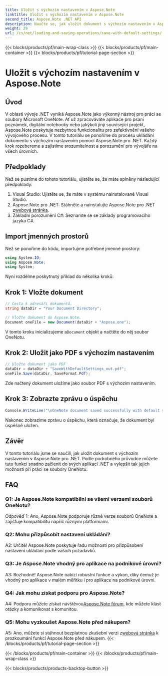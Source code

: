 ```yaml
---
title: Uložit s výchozím nastavením v Aspose.Note
linktitle: Uložit s výchozím nastavením v Aspose.Note
second_title: Aspose.Note .NET API
description: Naučte se, jak uložit dokument s výchozím nastavením v Aspose.Note pro .NET prostřednictvím podrobného průvodce.
weight: 29
url: /cs/net/loading-and-saving-operations/save-with-default-settings/
---
```


{{< blocks/products/pf/main-wrap-class >}}
{{< blocks/products/pf/main-container >}}
{{< blocks/products/pf/tutorial-page-section >}}

# Uložit s výchozím nastavením v Aspose.Note

## Úvod

V oblasti vývoje .NET vyniká Aspose.Note jako výkonný nástroj pro práci se soubory Microsoft OneNote. Ať už zpracováváte aplikace pro psaní poznámek, digitální notebooky nebo jakýkoli jiný související projekt, Aspose.Note poskytuje nezbytnou funkcionalitu pro zefektivnění vašeho vývojového procesu. V tomto tutoriálu se ponoříme do procesu ukládání dokumentu s výchozím nastavením pomocí Aspose.Note pro .NET. Každý krok rozebereme a zajistíme srozumitelnost a porozumění pro vývojáře na všech úrovních.

## Předpoklady

Než se pustíme do tohoto tutoriálu, ujistěte se, že máte splněny následující předpoklady:

1. Visual Studio: Ujistěte se, že máte v systému nainstalované Visual Studio.
2.  Aspose.Note pro .NET: Stáhněte a nainstalujte Aspose.Note pro .NET z[webová stránka](https://releases.aspose.com/note/net/).
3. Základní porozumění C#: Seznamte se se základy programovacího jazyka C#.

## Import jmenných prostorů

Než se ponoříme do kódu, importujme potřebné jmenné prostory:

```csharp
using System.IO;
using Aspose.Note;
using System;
```

Nyní rozdělme poskytnutý příklad do několika kroků:

## Krok 1: Vložte dokument

```csharp
// Cesta k adresáři dokumentů.
string dataDir = "Your Document Directory";

// Vložte dokument do Aspose.Note.
Document oneFile = new Document(dataDir + "Aspose.one");
```

 V tomto kroku inicializujeme a`Document` objekt a načtěte do něj soubor OneNotu.

## Krok 2: Uložit jako PDF s výchozím nastavením

```csharp
// Uložte dokument jako PDF
dataDir = dataDir + "SaveWithDefaultSettings_out.pdf";
oneFile.Save(dataDir, SaveFormat.Pdf);
```

Zde načtený dokument uložíme jako soubor PDF s výchozím nastavením.

## Krok 3: Zobrazte zprávu o úspěchu

```csharp
Console.WriteLine("\nOneNote document saved successfully with default settings.\nFile saved at " + dataDir); 
```

Nakonec zobrazíme zprávu o úspěchu, která označuje, že dokument byl úspěšně uložen.

## Závěr

V tomto tutoriálu jsme se naučili, jak uložit dokument s výchozím nastavením v Aspose.Note pro .NET. Podle podrobného průvodce můžete tuto funkci snadno začlenit do svých aplikací .NET a vylepšit tak jejich možnosti při práci se soubory OneNotu.

## FAQ

### Q1: Je Aspose.Note kompatibilní se všemi verzemi souborů OneNotu?

Odpověď 1: Ano, Aspose.Note podporuje různé verze souborů OneNote a zajišťuje kompatibilitu napříč různými platformami.

### Q2: Mohu přizpůsobit nastavení ukládání?

A2: Určitě! Aspose.Note poskytuje řadu možností pro přizpůsobení nastavení ukládání podle vašich požadavků.

### Q3: Je Aspose.Note vhodný pro aplikace na podnikové úrovni?

A3: Rozhodně! Aspose.Note nabízí robustní funkce a výkon, díky čemuž je vhodný pro aplikace v malém měřítku i pro aplikace na podnikové úrovni.

### Q4: Jak mohu získat podporu pro Aspose.Note?

 A4: Podporu můžete získat návštěvou[Aspose.Note fórum](https://forum.aspose.com/c/note/28), kde můžete klást otázky a komunikovat s komunitou.

### Q5: Mohu vyzkoušet Aspose.Note před nákupem?

 A5: Ano, můžete si stáhnout bezplatnou zkušební verzi z[webová stránka](https://releases.aspose.com/) k prozkoumání funkcí Aspose.Note před nákupem.
{{< /blocks/products/pf/tutorial-page-section >}}

{{< /blocks/products/pf/main-container >}}
{{< /blocks/products/pf/main-wrap-class >}}

{{< blocks/products/products-backtop-button >}}
